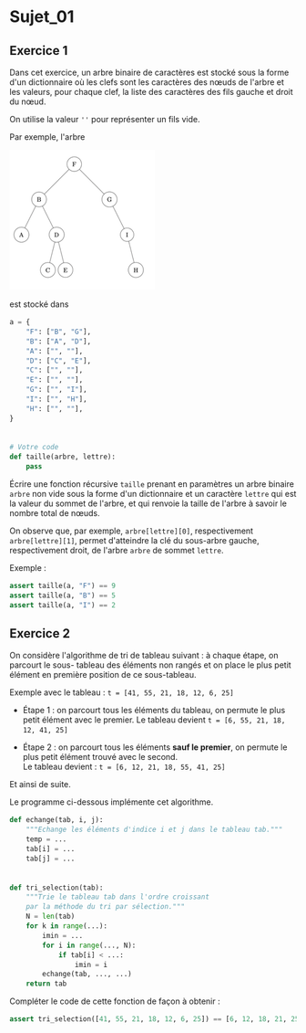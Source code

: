 # Sujet_01

## Exercice 1

Dans cet exercice, un arbre binaire de caractères est stocké sous la forme d'un
dictionnaire où les clefs sont les caractères des nœuds de l'arbre et les valeurs, pour
chaque clef, la liste des caractères des fils gauche et droit du nœud.

On utilise la valeur `''` pour représenter un fils vide.

Par exemple, l'arbre

![alt text](images/image.png)


est stocké dans

```python
a = {
    "F": ["B", "G"],
    "B": ["A", "D"],
    "A": ["", ""],
    "D": ["C", "E"],
    "C": ["", ""],
    "E": ["", ""],
    "G": ["", "I"],
    "I": ["", "H"],
    "H": ["", ""],
}


# Votre code
def taille(arbre, lettre):
    pass
```

Écrire une fonction récursive `taille` prenant en paramètres un arbre binaire `arbre` non vide
sous la forme d'un dictionnaire et un caractère `lettre` qui est la valeur du sommet de
l'arbre, et qui renvoie la taille de l'arbre à savoir le nombre total de nœuds.

On observe que, par exemple, `arbre[lettre][0]`, respectivement
`arbre[lettre][1]`, permet d'atteindre la clé du sous-arbre gauche, respectivement
droit, de l'arbre `arbre` de sommet `lettre`.

Exemple :
```python
assert taille(a, "F") == 9
assert taille(a, "B") == 5
assert taille(a, "I") == 2
```

## Exercice 2

On considère l'algorithme de tri de tableau suivant : à chaque étape, on parcourt le sous-
tableau des éléments non rangés et on place le plus petit élément en première position de
ce sous-tableau.

Exemple avec le tableau : ```t = [41, 55, 21, 18, 12, 6, 25]``` 

- Étape 1 : on parcourt tous les éléments du tableau, on permute le plus petit élément avec
le premier. Le tableau devient `t = [6, 55, 21, 18, 12, 41, 25]`

- Étape 2 : on parcourt tous les éléments **sauf le premier**, on permute le plus petit élément
trouvé avec le second.  
Le tableau devient : ```t = [6, 12, 21, 18, 55, 41, 25]``` 

Et ainsi de suite. 

Le programme ci-dessous implémente cet algorithme.


```python
def echange(tab, i, j):
    """Echange les éléments d'indice i et j dans le tableau tab."""
    temp = ...
    tab[i] = ...
    tab[j] = ...


def tri_selection(tab):
    """Trie le tableau tab dans l'ordre croissant
    par la méthode du tri par sélection."""
    N = len(tab)
    for k in range(...):
        imin = ...
        for i in range(..., N):
            if tab[i] < ...:
                imin = i
        echange(tab, ..., ...)
    return tab
```

Compléter le code de cette fonction de façon à obtenir :

```python
assert tri_selection([41, 55, 21, 18, 12, 6, 25]) == [6, 12, 18, 21, 25, 41, 55]
```

